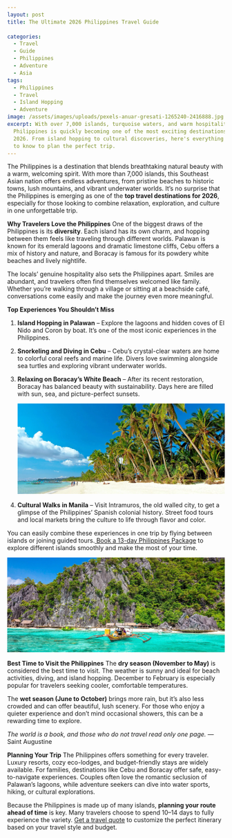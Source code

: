 ```yaml
---
layout: post
title: The Ultimate 2026 Philippines Travel Guide

categories:
  - Travel
  - Guide
  - Philippines
  - Adventure
  - Asia
tags:
  - Philippines
  - Travel
  - Island Hopping
  - Adventure
image: /assets/images/uploads/pexels-anuar-gresati-1265240-2416888.jpg
excerpt: With over 7,000 islands, turquoise waters, and warm hospitality, the
  Philippines is quickly becoming one of the most exciting destinations for
  2026. From island hopping to cultural discoveries, here's everything you need
  to know to plan the perfect trip.
---
```

The Philippines is a destination that blends breathtaking natural beauty with a warm, welcoming spirit. With more than 7,000 islands, this Southeast Asian nation offers endless adventures, from pristine beaches to historic towns, lush mountains, and vibrant underwater worlds. It’s no surprise that the Philippines is emerging as one of the **top travel destinations for 2026**, especially for those looking to combine relaxation, exploration, and culture in one unforgettable trip.

**Why Travelers Love the Philippines**
One of the biggest draws of the Philippines is its **diversity**. Each island has its own charm, and hopping between them feels like traveling through different worlds. Palawan is known for its emerald lagoons and dramatic limestone cliffs, Cebu offers a mix of history and nature, and Boracay is famous for its powdery white beaches and lively nightlife.

The locals’ genuine hospitality also sets the Philippines apart. Smiles are abundant, and travelers often find themselves welcomed like family. Whether you’re walking through a village or sitting at a beachside café, conversations come easily and make the journey even more meaningful.

**Top Experiences You Shouldn’t Miss**

1. **Island Hopping in Palawan** – Explore the lagoons and hidden coves of El Nido and Coron by boat. It’s one of the most iconic experiences in the Philippines.

2. **Snorkeling and Diving in Cebu** – Cebu’s crystal-clear waters are home to colorful coral reefs and marine life. Divers love swimming alongside sea turtles and exploring vibrant underwater worlds.

3. **Relaxing on Boracay’s White Beach** – After its recent restoration, Boracay has balanced beauty with sustainability. Days here are filled with sun, sea, and picture-perfect sunsets.


   ![](/assets/images/uploads/borocay.jpeg)
4. **Cultural Walks in Manila** – Visit Intramuros, the old walled city, to get a glimpse of the Philippines’ Spanish colonial history. Street food tours and local markets bring the culture to life through flavor and color.


You can easily combine these experiences in one trip by flying between islands or joining guided tours.[ Book a 13-day Philippines Package](https://exoticca.com/us/tours/asia/16322-philippines-360-beaches-jungles-history?advisor_token=soukeyna-traoredia-0195b832-d5eb-7350-a7a0-e70acf9266a0) to explore different islands smoothly and make the most of your time.

![](/assets/images/uploads/palawan.jpeg)

**Best Time to Visit the Philippines**
The **dry season (November to May)** is considered the best time to visit. The weather is sunny and ideal for beach activities, diving, and island hopping. December to February is especially popular for travelers seeking cooler, comfortable temperatures.

The **wet season (June to October)** brings more rain, but it’s also less crowded and can offer beautiful, lush scenery. For those who enjoy a quieter experience and don’t mind occasional showers, this can be a rewarding time to explore.

*The world is a book, and those who do not travel read only one page.* — Saint Augustine

**Planning Your Trip**
The Philippines offers something for every traveler. Luxury resorts, cozy eco-lodges, and budget-friendly stays are widely available. For families, destinations like Cebu and Boracay offer safe, easy-to-navigate experiences. Couples often love the romantic seclusion of Palawan’s lagoons, while adventure seekers can dive into water sports, hiking, or cultural explorations.

Because the Philippines is made up of many islands, **planning your route ahead of time** is key. Many travelers choose to spend 10–14 days to fully experience the variety. [Get a travel quote](https://forms.gle/ZBeponc75D1hfRBN7) to customize the perfect itinerary based on your travel style and budget.
